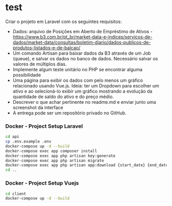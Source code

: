 # test

Criar o projeto em Laravel com os seguintes requisitos:
- Dados: arquivo de Posições em Aberto de Empréstimo de Ativos - https://www.b3.com.br/pt_br/market-data-e-indices/servicos-de-dados/market-data/consultas/boletim-diario/dados-publicos-de-produtos-listados-e-de-balcao/
- Um comando Artisan para baixar dados da B3 através de um Job (queue), e salvar os dados no banco de dados. Necessário salvar os valores de múltiplos dias.
- Implemente algum teste unitário no PHP se encontrar alguma possibilidade
- Uma página para exibir os dados com pelo menos um gráfico relacionado usando Vue.js. Ideia: ter um Dropdown para escolher um ativo e ao selecioná-lo exibir um gráfico mostrando a evolução da quantidade de saldo do ativo e do preço médio.
- Descrever o que achar pertinente no readme.md e enviar junto uma screenshot da interface
- A entrega pode ser um repositório privado no GitHub.


### Docker - Project Setup Laravel

```sh
cd api
cp .env.example .env
docker-compose up -d --build
docker-compose exec app composer install
docker-compose exec app php artisan key:generate
docker-compose exec app php artisan migrate
docker-compose exec app php artisan app:download {start_date} {end_date?}
cd ..
```

### Docker - Project Setup Vuejs

```sh
cd client
docker-compose up -d --build
```